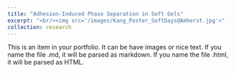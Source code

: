 ```yaml
---
title: "Adhesion-Induced Phase Separation in Soft Gels"
excerpt: "<br/><img src='/images/Kang_Poster_SoftDays@Amherst.jpg'>"
collection: research
---
```


This is an item in your portfolio. It can be have images or nice text. If you name the file .md, it will be parsed as markdown. If you name the file .html, it will be parsed as HTML. 
